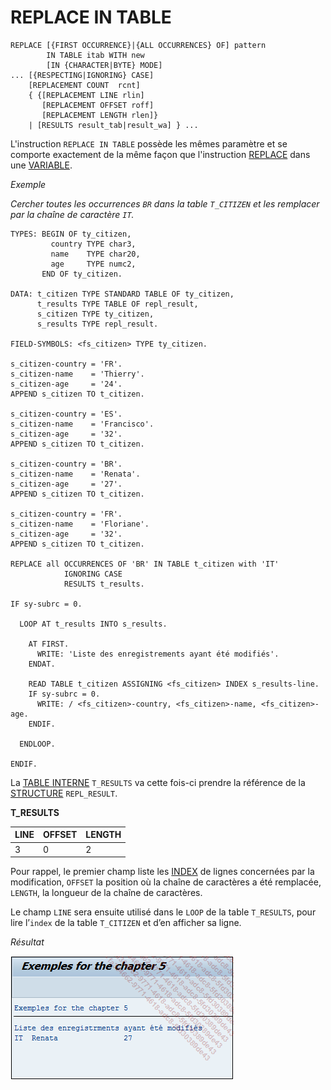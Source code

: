# **REPLACE IN TABLE**

```JS
REPLACE [{FIRST OCCURRENCE}|{ALL OCCURRENCES} OF] pattern
        IN TABLE itab WITH new
        [IN {CHARACTER|BYTE} MODE]
... [{RESPECTING|IGNORING} CASE]
    [REPLACEMENT COUNT  rcnt]
    { {[REPLACEMENT LINE rlin]
       [REPLACEMENT OFFSET roff]
       [REPLACEMENT LENGTH rlen]}
    | [RESULTS result_tab|result_wa] } ...
```

L'instruction `REPLACE IN TABLE` possède les mêmes paramètre et se comporte exactement de la même façon que l'instruction [REPLACE](../../04_Variables/08_Replace.md) dans une [VARIABLE](../../04_Variables/01_Variables.md).

_Exemple_

_Cercher toutes les occurrences `BR` dans la table `T_CITIZEN` et les remplacer par la chaîne de caractère `IT`._

```JS
TYPES: BEGIN OF ty_citizen,
         country TYPE char3,
         name    TYPE char20,
         age     TYPE numc2,
       END OF ty_citizen.

DATA: t_citizen TYPE STANDARD TABLE OF ty_citizen,
      t_results TYPE TABLE OF repl_result,
      s_citizen TYPE ty_citizen,
      s_results TYPE repl_result.

FIELD-SYMBOLS: <fs_citizen> TYPE ty_citizen.

s_citizen-country = 'FR'.
s_citizen-name    = 'Thierry'.
s_citizen-age     = '24'.
APPEND s_citizen TO t_citizen.

s_citizen-country = 'ES'.
s_citizen-name    = 'Francisco'.
s_citizen-age     = '32'.
APPEND s_citizen TO t_citizen.

s_citizen-country = 'BR'.
s_citizen-name    = 'Renata'.
s_citizen-age     = '27'.
APPEND s_citizen TO t_citizen.

s_citizen-country = 'FR'.
s_citizen-name    = 'Floriane'.
s_citizen-age     = '32'.
APPEND s_citizen TO t_citizen.

REPLACE all OCCURRENCES OF 'BR' IN TABLE t_citizen with 'IT'
            IGNORING CASE
            RESULTS t_results.

IF sy-subrc = 0.

  LOOP AT t_results INTO s_results.

    AT FIRST.
      WRITE: 'Liste des enregistrements ayant été modifiés'.
    ENDAT.

    READ TABLE t_citizen ASSIGNING <fs_citizen> INDEX s_results-line.
    IF sy-subrc = 0.
      WRITE: / <fs_citizen>-country, <fs_citizen>-name, <fs_citizen>-age.
    ENDIF.

  ENDLOOP.

ENDIF.
```

La [TABLE INTERNE](../../10_Tables_Internes/01_Tables_Internes.md) `T_RESULTS` va cette fois-ci prendre la référence de la [STRUCTURE](../../10_Tables_Internes/01_Tables_Internes.md) `REPL_RESULT`.

**T_RESULTS**

| **LINE** | **OFFSET** | **LENGTH** |
| -------- | ---------- | ---------- |
| 3        | 0          | 2          |

Pour rappel, le premier champ liste les [INDEX](../../12_Instructions_dbtab/06_Index/01_Index.md) de lignes concernées par la modification, `OFFSET` la position où la chaîne de caractères a été remplacée, `LENGTH`, la longueur de la chaîne de caractères.

Le champ `LINE` sera ensuite utilisé dans le `LOOP` de la table `T_RESULTS`, pour lire l’`index` de la table `T_CITIZEN` et d’en afficher sa ligne.

_Résultat_

![](../../ressources/11_11_01_01.png)
